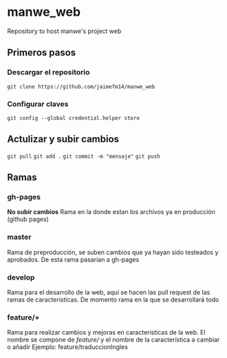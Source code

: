 # manwe_web

Repository to host manwe's project web

## Primeros pasos

### Descargar el repositorio

`git clone https://github.com/jaimefm14/manwe_web`

### Configurar claves

`git config --global credential.helper store`

## Actulizar y subir cambios

`git pull`
`git add .`
`git commit -m "mensaje"`
`git push`

## Ramas

### gh-pages

**No subir cambios**
Rama en la donde estan los archivos ya en producción (github pages)

### master

Rama de preproducción, se suben cambios que ya hayan sido testeados y aprobados.
De esta rama pasarian a gh-pages

### develop

Rama para el desarrollo de la web, aquí se hacen las pull request de las ramas de caracteristicas.
De momento rama en la que se desarrollará todo

### feature/+

Rama para realizar cambios y mejoras en caracteristicas de la web.
El nombre se compone de *feature/* y el nombre de la característica a cambiar o añadir
Ejemplo: feature/traduccionIngles